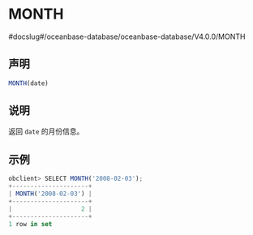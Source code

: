 MONTH 
==========================
#docslug#/oceanbase-database/oceanbase-database/V4.0.0/MONTH


声明 
-----------------------

```javascript
MONTH(date)
```



说明 
-----------------------

返回 `date` 的月份信息。

示例 
-----------------------

```javascript
obclient> SELECT MONTH('2008-02-03');
+---------------------+
| MONTH('2008-02-03') |
+---------------------+
|                   2 |
+---------------------+
1 row in set 
```



